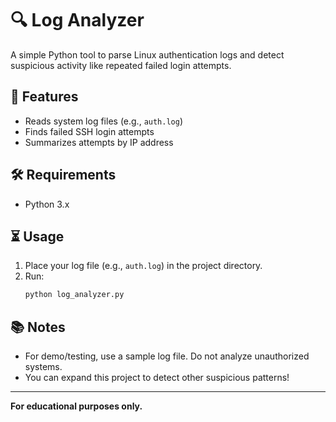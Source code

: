# 🔍 Log Analyzer

A simple Python tool to parse Linux authentication logs and detect suspicious activity like repeated failed login attempts.

## 🚀 Features
- Reads system log files (e.g., `auth.log`)
- Finds failed SSH login attempts
- Summarizes attempts by IP address

## 🛠️ Requirements
- Python 3.x

## ⏳ Usage

1. Place your log file (e.g., `auth.log`) in the project directory.
2. Run:
   ```bash
   python log_analyzer.py
   ```

## 📚 Notes
- For demo/testing, use a sample log file. Do not analyze unauthorized systems.
- You can expand this project to detect other suspicious patterns!

---

**For educational purposes only.**
